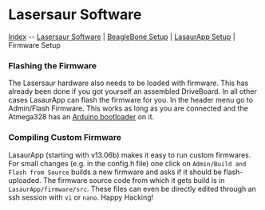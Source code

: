 Lasersaur Software
==================

[Index](index.md) -- [Lasersaur Software](software.md) | [BeagleBone Setup](bbb_setup.md) | [LasaurApp Setup](lasaurapp_setup.md) | Firmware Setup



### Flashing the Firmware

The Lasersaur hardware also needs to be loaded with firmware. This has already been done if you got yourself an assembled DriveBoard. In all other cases LasaurApp can flash the firmware for you. In the header menu go to Admin/Flash Firmware. This works as long as you are connected and the Atmega328 has an [Arduino bootloader](http://arduino.cc/en/Hacking/Bootloader) on it.


### Compiling Custom Firmware

LasaurApp (starting with v13.06b) makes it easy to run custom firmwares. For small changes (e.g. in the config.h file) one click on `Admin/Build and Flash from Source` builds a new firmware and asks if it should be flash-uploaded. The firmware source code from which it gets build is in `LasaurApp/firmware/src`. These files can even be directly edited through an ssh session with `vi` or `nano`. Happy Hacking!
